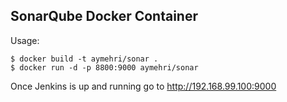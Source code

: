 ## SonarQube Docker Container

Usage:
```
$ docker build -t aymehri/sonar .
$ docker run -d -p 8800:9000 aymehri/sonar
```

Once Jenkins is up and running go to http://192.168.99.100:9000
